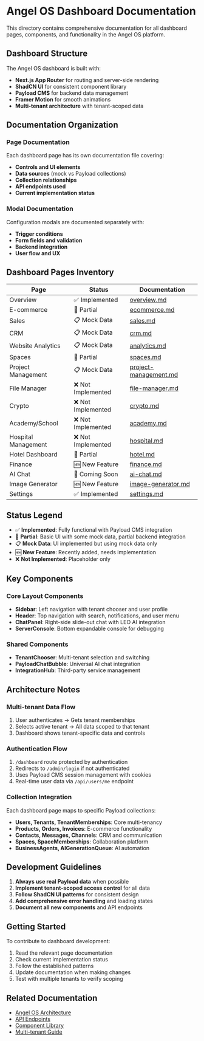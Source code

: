 # Angel OS Dashboard Documentation

This directory contains comprehensive documentation for all dashboard pages, components, and functionality in the Angel OS platform.

## Dashboard Structure

The Angel OS dashboard is built with:
- **Next.js App Router** for routing and server-side rendering
- **ShadCN UI** for consistent component library
- **Payload CMS** for backend data management
- **Framer Motion** for smooth animations
- **Multi-tenant architecture** with tenant-scoped data

## Documentation Organization

### Page Documentation
Each dashboard page has its own documentation file covering:
- **Controls and UI elements**
- **Data sources** (mock vs Payload collections)
- **Collection relationships**
- **API endpoints used**
- **Current implementation status**

### Modal Documentation  
Configuration modals are documented separately with:
- **Trigger conditions**
- **Form fields and validation**
- **Backend integration**
- **User flow and UX**

## Dashboard Pages Inventory

| Page | Status | Documentation |
|------|--------|---------------|
| Overview | ✅ Implemented | [overview.md](./pages/overview.md) |
| E-commerce | 🚧 Partial | [ecommerce.md](./pages/ecommerce.md) |
| Sales | 📋 Mock Data | [sales.md](./pages/sales.md) |
| CRM | 📋 Mock Data | [crm.md](./pages/crm.md) |
| Website Analytics | 📋 Mock Data | [analytics.md](./pages/analytics.md) |
| Spaces | 🚧 Partial | [spaces.md](./pages/spaces.md) |
| Project Management | 📋 Mock Data | [project-management.md](./pages/project-management.md) |
| File Manager | ❌ Not Implemented | [file-manager.md](./pages/file-manager.md) |
| Crypto | ❌ Not Implemented | [crypto.md](./pages/crypto.md) |
| Academy/School | ❌ Not Implemented | [academy.md](./pages/academy.md) |
| Hospital Management | ❌ Not Implemented | [hospital.md](./pages/hospital.md) |
| Hotel Dashboard | 🚧 Partial | [hotel.md](./pages/hotel.md) |
| Finance | 🆕 New Feature | [finance.md](./pages/finance.md) |
| AI Chat | 🚧 Coming Soon | [ai-chat.md](./pages/ai-chat.md) |
| Image Generator | 🆕 New Feature | [image-generator.md](./pages/image-generator.md) |
| Settings | ✅ Implemented | [settings.md](./pages/settings.md) |

## Status Legend
- ✅ **Implemented**: Fully functional with Payload CMS integration
- 🚧 **Partial**: Basic UI with some mock data, partial backend integration
- 📋 **Mock Data**: UI implemented but using mock data only
- 🆕 **New Feature**: Recently added, needs implementation
- ❌ **Not Implemented**: Placeholder only

## Key Components

### Core Layout Components
- **Sidebar**: Left navigation with tenant chooser and user profile
- **Header**: Top navigation with search, notifications, and user menu
- **ChatPanel**: Right-side slide-out chat with LEO AI integration
- **ServerConsole**: Bottom expandable console for debugging

### Shared Components
- **TenantChooser**: Multi-tenant selection and switching
- **PayloadChatBubble**: Universal AI chat integration
- **IntegrationHub**: Third-party service management

## Architecture Notes

### Multi-tenant Data Flow
1. User authenticates → Gets tenant memberships
2. Selects active tenant → All data scoped to that tenant
3. Dashboard shows tenant-specific data and controls

### Authentication Flow
1. `/dashboard` route protected by authentication
2. Redirects to `/admin/login` if not authenticated  
3. Uses Payload CMS session management with cookies
4. Real-time user data via `/api/users/me` endpoint

### Collection Integration
Each dashboard page maps to specific Payload collections:
- **Users, Tenants, TenantMemberships**: Core multi-tenancy
- **Products, Orders, Invoices**: E-commerce functionality  
- **Contacts, Messages, Channels**: CRM and communication
- **Spaces, SpaceMemberships**: Collaboration platform
- **BusinessAgents, AIGenerationQueue**: AI automation

## Development Guidelines

1. **Always use real Payload data** when possible
2. **Implement tenant-scoped access control** for all data
3. **Follow ShadCN UI patterns** for consistent design
4. **Add comprehensive error handling** and loading states
5. **Document all new components** and API endpoints

## Getting Started

To contribute to dashboard development:

1. Read the relevant page documentation
2. Check current implementation status
3. Follow the established patterns
4. Update documentation when making changes
5. Test with multiple tenants to verify scoping

## Related Documentation

- [Angel OS Architecture](../angel-os-architecture/)
- [API Endpoints](../api/)
- [Component Library](../components/)
- [Multi-tenant Guide](../multi-tenant.md)
